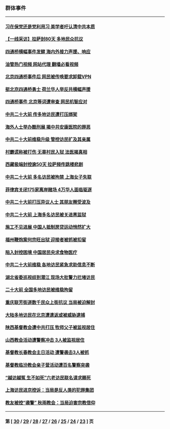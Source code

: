 ### 群体事件
---
#### [习在保党还是党利用习 美学者吁认清中共本质](../../pages/ncid279/n13857367.md?11131645) 
#### [【一线采访】拉萨封80天 多地民众抗议](../../pages/ncid279/n13853861.md?11131645) 
#### [四通桥横幅事件发酵 海内外接力声援、响应](../../pages/ncid279/n13849373.md?11131645) 
#### [油管热门视频 网站代理 翻墙必看视频](http://150.230.27.170:81/youtube.html?11131645)
#### [北京四通桥事件后 网民被传唤要求卸载VPN](../../pages/ncid279/n13847833.md?11131645) 
#### [挺北京四通桥勇士 荷兰华人举反共横幅声援](../../pages/ncid279/n13846812.md?11131645) 
#### [四通桥事件 北京等词遭审查 网民机智应对](../../pages/ncid279/n13845578.md?11131645) 
#### [中共二十大前 传多地访民遭打压绑架](../../pages/ncid279/n13843740.md?11131645) 
#### [海外人士举办酷刑展 揭中共安康医院的罪恶](../../pages/ncid279/n13842499.md?11131645) 
#### [中共二十大前维稳升级 管控访民扩及其亲属](../../pages/ncid279/n13842240.md?11131645) 
#### [村霸谎称被打伤 无辜村民入狱 法医揭真相](../../pages/ncid279/n13838149.md?11131645) 
#### [西藏极端封控逾50天 拉萨频传跳楼悲剧](../../pages/ncid279/n13836551.md?11131645) 
#### [中共二十大前 多名访民被拘禁 上海女子失联](../../pages/ncid279/n13834363.md?11131645) 
#### [菲律宾关闭175家离岸赌场 4万华人面临驱逐](../../pages/ncid279/n13833169.md?11131645) 
#### [中共二十大前打压异议人士 其朋友圈受波及](../../pages/ncid279/n13833136.md?11131645) 
#### [中共二十大前 上海多名访民被关进黑监狱](../../pages/ncid279/n13829500.md?11131645) 
#### [施工不见进展 中国人抵制房贷运动悄然扩大](../../pages/ncid279/n13828435.md?11131645) 
#### [福州鞭炮案何宗旺出狱 迎接者被抓被扣留](../../pages/ncid279/n13824304.md?11131645) 
#### [陷入封控困境 中国居民央求食物医疗](../../pages/ncid279/n13823589.md?11131645) 
#### [中共二十大前维稳 各地访民紧急求助信息不断](../../pages/ncid279/n13822888.md?11131645) 
#### [湖北省委巡视组到潜江 现场大批警力拦堵访民](../../pages/ncid279/n13820243.md?11131645) 
#### [二十大前 全国多地访民被维稳拘留](../../pages/ncid279/n13819431.md?11131645) 
#### [重庆联芳街道数千民众上街抗议 当局被迫解封](../../pages/ncid279/n13812220.md?11131645) 
#### [大陆多地访民在北京遭遣返或被威胁逮捕](../../pages/ncid279/n13812104.md?11131645) 
#### [陕西基督教会遭中共打压 牧师父子被监视居住](../../pages/ncid279/n13811611.md?11131645) 
#### [山西教会活动遭警察冲击 3人被监视居住](../../pages/ncid279/n13808966.md?11131645) 
#### [基督教长春教会主日活动 遭警袭击3人被抓](../../pages/ncid279/n13806935.md?11131645) 
#### [基督教临汾教会亲子营活动遭百名警察突袭](../../pages/ncid279/n13806527.md?11131645) 
#### [“越访越冤 生不如死”六老访民联名请求赐死](../../pages/ncid279/n13805907.md?11131645) 
#### [上海访民进京控诉：当局是反人类的犯罪集团](../../pages/ncid279/n13803858.md?11131645) 
#### [教友被控“袭警” 秋雨教会：当局迫害宗教信仰](../../pages/ncid279/n13803563.md?11131645) 

---
#### 第 [ [30](./30.md?11131645) / [29](./29.md?11131645) / [28](./28.md?11131645) / [27](./27.md?11131645) / [26](./26.md?11131645) / [25](./25.md?11131645) / [24](./24.md?11131645) / [23](./23.md?11131645) ] 页
